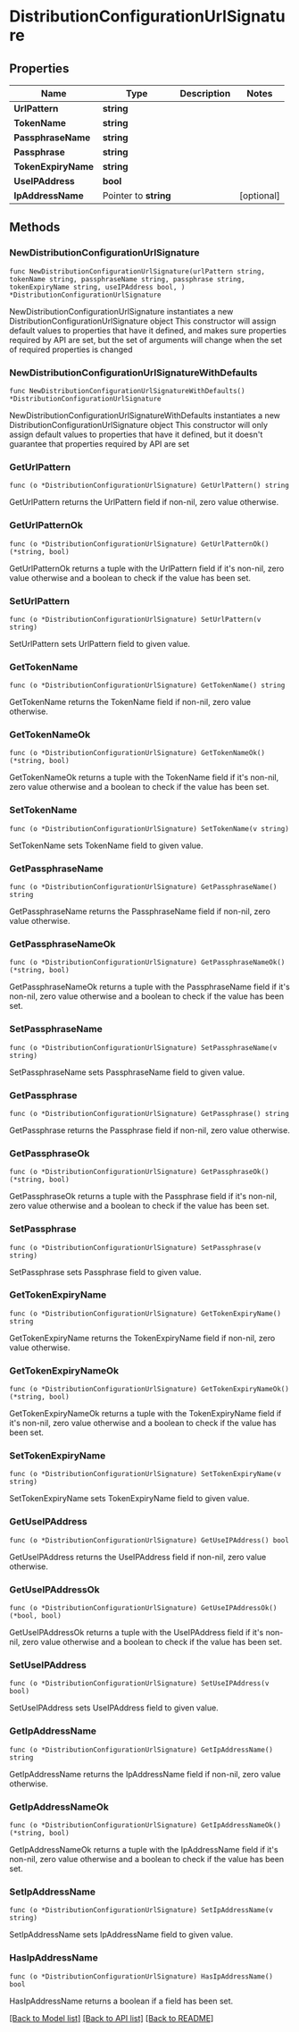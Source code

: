 # DistributionConfigurationUrlSignature

## Properties

Name | Type | Description | Notes
------------ | ------------- | ------------- | -------------
**UrlPattern** | **string** |  | 
**TokenName** | **string** |  | 
**PassphraseName** | **string** |  | 
**Passphrase** | **string** |  | 
**TokenExpiryName** | **string** |  | 
**UseIPAddress** | **bool** |  | 
**IpAddressName** | Pointer to **string** |  | [optional] 

## Methods

### NewDistributionConfigurationUrlSignature

`func NewDistributionConfigurationUrlSignature(urlPattern string, tokenName string, passphraseName string, passphrase string, tokenExpiryName string, useIPAddress bool, ) *DistributionConfigurationUrlSignature`

NewDistributionConfigurationUrlSignature instantiates a new DistributionConfigurationUrlSignature object
This constructor will assign default values to properties that have it defined,
and makes sure properties required by API are set, but the set of arguments
will change when the set of required properties is changed

### NewDistributionConfigurationUrlSignatureWithDefaults

`func NewDistributionConfigurationUrlSignatureWithDefaults() *DistributionConfigurationUrlSignature`

NewDistributionConfigurationUrlSignatureWithDefaults instantiates a new DistributionConfigurationUrlSignature object
This constructor will only assign default values to properties that have it defined,
but it doesn't guarantee that properties required by API are set

### GetUrlPattern

`func (o *DistributionConfigurationUrlSignature) GetUrlPattern() string`

GetUrlPattern returns the UrlPattern field if non-nil, zero value otherwise.

### GetUrlPatternOk

`func (o *DistributionConfigurationUrlSignature) GetUrlPatternOk() (*string, bool)`

GetUrlPatternOk returns a tuple with the UrlPattern field if it's non-nil, zero value otherwise
and a boolean to check if the value has been set.

### SetUrlPattern

`func (o *DistributionConfigurationUrlSignature) SetUrlPattern(v string)`

SetUrlPattern sets UrlPattern field to given value.


### GetTokenName

`func (o *DistributionConfigurationUrlSignature) GetTokenName() string`

GetTokenName returns the TokenName field if non-nil, zero value otherwise.

### GetTokenNameOk

`func (o *DistributionConfigurationUrlSignature) GetTokenNameOk() (*string, bool)`

GetTokenNameOk returns a tuple with the TokenName field if it's non-nil, zero value otherwise
and a boolean to check if the value has been set.

### SetTokenName

`func (o *DistributionConfigurationUrlSignature) SetTokenName(v string)`

SetTokenName sets TokenName field to given value.


### GetPassphraseName

`func (o *DistributionConfigurationUrlSignature) GetPassphraseName() string`

GetPassphraseName returns the PassphraseName field if non-nil, zero value otherwise.

### GetPassphraseNameOk

`func (o *DistributionConfigurationUrlSignature) GetPassphraseNameOk() (*string, bool)`

GetPassphraseNameOk returns a tuple with the PassphraseName field if it's non-nil, zero value otherwise
and a boolean to check if the value has been set.

### SetPassphraseName

`func (o *DistributionConfigurationUrlSignature) SetPassphraseName(v string)`

SetPassphraseName sets PassphraseName field to given value.


### GetPassphrase

`func (o *DistributionConfigurationUrlSignature) GetPassphrase() string`

GetPassphrase returns the Passphrase field if non-nil, zero value otherwise.

### GetPassphraseOk

`func (o *DistributionConfigurationUrlSignature) GetPassphraseOk() (*string, bool)`

GetPassphraseOk returns a tuple with the Passphrase field if it's non-nil, zero value otherwise
and a boolean to check if the value has been set.

### SetPassphrase

`func (o *DistributionConfigurationUrlSignature) SetPassphrase(v string)`

SetPassphrase sets Passphrase field to given value.


### GetTokenExpiryName

`func (o *DistributionConfigurationUrlSignature) GetTokenExpiryName() string`

GetTokenExpiryName returns the TokenExpiryName field if non-nil, zero value otherwise.

### GetTokenExpiryNameOk

`func (o *DistributionConfigurationUrlSignature) GetTokenExpiryNameOk() (*string, bool)`

GetTokenExpiryNameOk returns a tuple with the TokenExpiryName field if it's non-nil, zero value otherwise
and a boolean to check if the value has been set.

### SetTokenExpiryName

`func (o *DistributionConfigurationUrlSignature) SetTokenExpiryName(v string)`

SetTokenExpiryName sets TokenExpiryName field to given value.


### GetUseIPAddress

`func (o *DistributionConfigurationUrlSignature) GetUseIPAddress() bool`

GetUseIPAddress returns the UseIPAddress field if non-nil, zero value otherwise.

### GetUseIPAddressOk

`func (o *DistributionConfigurationUrlSignature) GetUseIPAddressOk() (*bool, bool)`

GetUseIPAddressOk returns a tuple with the UseIPAddress field if it's non-nil, zero value otherwise
and a boolean to check if the value has been set.

### SetUseIPAddress

`func (o *DistributionConfigurationUrlSignature) SetUseIPAddress(v bool)`

SetUseIPAddress sets UseIPAddress field to given value.


### GetIpAddressName

`func (o *DistributionConfigurationUrlSignature) GetIpAddressName() string`

GetIpAddressName returns the IpAddressName field if non-nil, zero value otherwise.

### GetIpAddressNameOk

`func (o *DistributionConfigurationUrlSignature) GetIpAddressNameOk() (*string, bool)`

GetIpAddressNameOk returns a tuple with the IpAddressName field if it's non-nil, zero value otherwise
and a boolean to check if the value has been set.

### SetIpAddressName

`func (o *DistributionConfigurationUrlSignature) SetIpAddressName(v string)`

SetIpAddressName sets IpAddressName field to given value.

### HasIpAddressName

`func (o *DistributionConfigurationUrlSignature) HasIpAddressName() bool`

HasIpAddressName returns a boolean if a field has been set.


[[Back to Model list]](../README.md#documentation-for-models) [[Back to API list]](../README.md#documentation-for-api-endpoints) [[Back to README]](../README.md)


